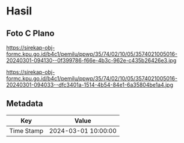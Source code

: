 # Hasil

## Foto C Plano

https://sirekap-obj-formc.kpu.go.id/b4c1/pemilu/ppwp/35/74/02/10/05/3574021005016-20240301-094130--0f399786-f66e-4b3c-962e-c435b26426e3.jpg

https://sirekap-obj-formc.kpu.go.id/b4c1/pemilu/ppwp/35/74/02/10/05/3574021005016-20240301-094033--dfc3401a-1514-4b54-84e1-6a35804be1a4.jpg


## Metadata

| Key        | Value               |
| ---------- | ------------------- |
| Time Stamp | 2024-03-01 10:00:00 |




